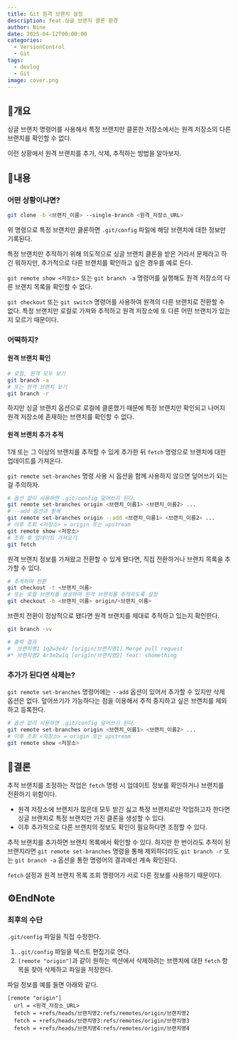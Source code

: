 ```yaml
---
title: Git 원격 브랜치 설정
description: feat.싱글 브랜치 클론 환경
author: Nine
date: 2025-04-12T00:00:00
categories:
  - VersionControl
  - Git
tags:
  - devlog
  - Git
image: cover.png
---
```

## 📌개요

싱글 브랜치 명령어를 사용해서 특정 브랜치만 클론한 저장소에서는 원격 저장소의 다른 브랜치를 확인할 수 없다.

이런 상황에서 원격 브랜치를 추가, 삭제, 추적하는 방법을 알아보자.

## 📌내용

### 어떤 상황이냐면?

```bash
git clone -b <브랜치_이름> --single-branch <원격_저장소_URL>
```

위 명령으로 특정 브랜치만 클론하면 `.git/config` 파일에 해당 브랜치에 대한 정보만 기록된다.

특정 브랜치만 추적하기 위해 의도적으로 싱글 브랜치 클론을 받은 거라서 문제라고 하긴 뭐하지만, 추가적으로 다른 브랜치를 확인하고 싶은 경우를 예로 든다.

`git remote show <저장소>` 또는 `git branch -a` 명령어를 실행해도 원격 저장소의 다른 브랜치 목록을 확인할 수 없다.

`git checkout` 또는 `git switch` 명령어를 사용하여 원격의 다른 브랜치로 전환할 수 없다.
특정 브랜치만 로컬로 가져와 추적하고 원격 저장소에 또 다른 어떤 브랜치가 있는지 모르기 때문이다.

### 어떡하지?

#### 원격 브랜치 확인

```bash
# 로컬, 원격 모두 보기
git branch -a
# 또는 원격 브랜치 보기
git branch -r
```

하지만 싱글 브랜치 옵션으로 로컬에 클론했기 때문에 특정 브랜치만 확인되고 나머지 원격 저장소에 존재하는 브랜치를 확인할 수 없다.

#### 원격 브랜치 추가 추적

1개 또는 그 이상의 브랜치를 추적할 수 있게 추가한 뒤 `fetch` 명령으로 브랜치에 대한 업데이트를 가져온다.

`git remote set-branches` 명령 사용 시 옵션을 함께 사용하지 않으면 덮어쓰기 되는 걸 주의하자.

```bash
# 옵션 없이 사용하면 .git/config 덮어쓰기 된다.
git remote set-branches origin <브랜치_이름1> <브랜치_이름2> ...
# --add 옵션과 함께
git remote set-branches origin --add <브랜치_이름1> <브랜치_이름2> ...
# 이후 조회 <저장소> = origin 또는 upstream
git remote show <저장소>
# 조회 후 업데이트 가져오기
git fetch
```

원격 브랜치 정보를 가져왔고 전환할 수 있게 됐다면,
직접 전환하거나 브랜치 목록을 추가할 수 있다.

```bash
# 추적하며 전환
git checkout -t <브랜치_이름>
# 또는 로컬 브랜치를 생성하며 원격 브랜치를 추적하도록 설정
git checkout -b <브랜치_이름> origin/<브랜치_이름>
```

브랜치 전환이 정상적으로 됐다면 원격 브랜치를 제대로 추적하고 있는지 확인한다.

```bash
git branch -vv

# 출력 결과
#  브랜치명1 1q2w3e4r [origin/브랜치명1] Merge pull request
#* 브랜치명2 4r3e2w1q [origin/브랜치명2] feat: shomething
```

### 추가가 된다면 삭제는?

`git remote set-branches` 명령어에는 `--add` 옵션이 있어서 추가할 수 있지만 삭제 옵션은 없다.
덮어쓰기가 가능하다는 점을 이용해서 추적 중지하고 싶은 브랜치를 제외하고 등록한다.

```bash
# 옵션 없이 사용하면 .git/config 덮어쓰기 된다.
git remote set-branches origin <브랜치_이름1> <브랜치_이름2> ...
# 이후 조회 <저장소> = origin 또는 upstream
git remote show <저장소>
```

## 🎯결론

추적 브랜치를 조정하는 작업은 `fetch` 명령 시 업데이트 정보를 확인하거나 브랜치를 전환하기 위함이다.

- 원격 저장소에 브랜치가 많은데 모두 받긴 싫고 특정 브랜치로만 작업하고자 한다면 싱글 브랜치로 특정 브랜치만 가진 클론을 생성할 수 있다.
- 이후 추가적으로 다른 브랜치의 정보도 확인이 필요하다면 조정할 수 있다.

추적 브랜치를 추가하면 브랜치 목록에서 확인할 수 있다.
하지만 한 번이라도 추적이 된 브랜치라면 `git remote set-branches` 명령을 통해 제외하더라도 `git branch -r` 또는 `git branch -a` 옵션을 통한 명령어의 결과에선 계속 확인된다.

`fetch` 설정과 원격 브랜치 목록 조회 명령어가 서로 다른 정보를 사용하기 때문이다.

## ⚙️EndNote

### 최후의 수단

`.git/config` 파일을 직접 수정한다.

1. `.git/config` 파일을 텍스트 편집기로 연다.
2. `[remote "origin"]`과 같이 원하는 섹션에서 삭제하려는 브랜치에 대한 `fetch` 항목을 찾아 삭제하고 파일을 저장한다.

파일 정보를 예를 들면 아래와 같다.

```text
[remote "origin"]
  url = <원격_저장소_URL>
  fetch = +refs/heads/브랜치명2:refs/remotes/origin/브랜치명2
  fetch = +refs/heads/브랜치명3:refs/remotes/origin/브랜치명3
  fetch = +refs/heads/브랜치명4:refs/remotes/origin/브랜치명4
```